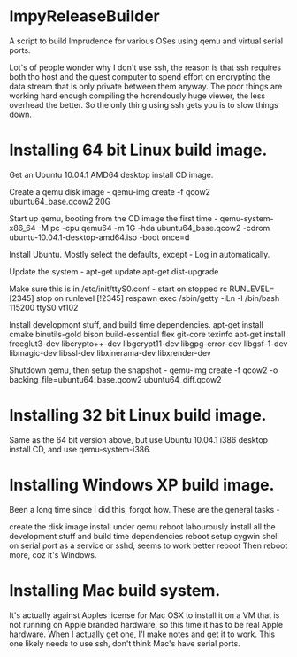 ImpyReleaseBuilder
==================

A script to build Imprudence for various OSes using qemu and virtual
serial ports.

Lot's of people wonder why I don't use ssh, the reason is that ssh
requires both tho host and the guest computer to spend effort on
encrypting the data stream that is only private between them anyway. 
The poor things are working hard enough compiling the horendously huge
viewer, the less overhead the better.  So the only thing using ssh gets
you is to slow things down.


Installing 64 bit Linux build image.
====================================

Get an Ubuntu 10.04.1 AMD64 desktop install CD image.

Create a qemu disk image -
qemu-img create -f qcow2 ubuntu64_base.qcow2 20G

Start up qemu, booting from the CD image the first time -
qemu-system-x86_64 -M pc -cpu qemu64 -m 1G -hda ubuntu64_base.qcow2 -cdrom ubuntu-10.04.1-desktop-amd64.iso -boot once=d

Install Ubuntu.  Mostly select the defaults, except -
Log in automatically.

Update the system -
apt-get update
apt-get dist-upgrade

Make sure this is in /etc/init/ttyS0.conf -
start on stopped rc RUNLEVEL=[2345]
stop on runlevel [!2345]
respawn
exec /sbin/getty -iLn -l /bin/bash 115200 ttyS0 vt102

Install developmont stuff, and build time dependencies.
apt-get install cmake binutils-gold bison build-essential flex git-core texinfo
apt-get install freeglut3-dev libcrypto++-dev libgcrypt11-dev libgpg-error-dev libgsf-1-dev libmagic-dev libssl-dev libxinerama-dev libxrender-dev

Shutdown qemu, then setup the snapshot -
qemu-img create -f qcow2 -o backing_file=ubuntu64_base.qcow2 ubuntu64_diff.qcow2



Installing 32 bit Linux build image.
====================================

Same as the 64 bit version above, but use Ubuntu 10.04.1 i386 desktop install CD, and use qemu-system-i386.


Installing Windows XP build image.
==================================

Been a long time since I did this, forgot how.  These are the general tasks -

create the disk image
install under qemu
reboot
labourously install all the development stuff and build time dependencies
reboot
setup cygwin shell on serial port as a service
or sshd, seems to work better
reboot
Then reboot more, coz it's Windows.


Installing Mac build system.
============================

It's actually against Apples license for Mac OSX to install it on a VM
that is not running on Apple branded hardware, so this time it has to be
real Apple hardware.  When I actually get one, I'l make notes and get it
to work.  This one likely needs to use ssh, don't think Mac's have
serial ports.

